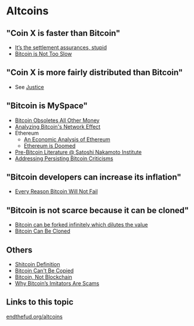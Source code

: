 # Altcoins


## "Coin X is faster than Bitcoin"
  * [It’s the settlement assurances, stupid](https://medium.com/@nic__carter/its-the-settlement-assurances-stupid-5dcd1c3f4e41)
  * [Bitcoin is Not Too Slow](https://nakamotoinstitute.org/mempool/bitcoin-is-not-too-slow/)
## "Coin X is more fairly distributed than Bitcoin"
  * See [Justice](#justice)
## "Bitcoin is MySpace"
  * [Bitcoin Obsoletes All Other Money](https://nakamotoinstitute.org/mempool/bitcoin-obsoletes-all-other-money/)
  * [Analyzing Bitcoin's Network Effect](https://www.lynalden.com/bitcoins-network-effect/)
  * Ethereum
    * [An Economic Analysis of Ethereum](https://www.lynalden.com/ethereum-analysis/)
    * [Ethereum is Doomed](https://nakamotoinstitute.org/mempool/ethereum-is-doomed/)
  * [Pre-Bitcoin Literature @ Satoshi Nakamoto Institute](https://nakamotoinstitute.org/literature/)
  * [Addressing Persisting Bitcoin Criticisms](https://www.fidelitydigitalassets.com/articles/addressing-bitcoin-criticisms)
## "Bitcoin developers can increase its inflation"
  * [Every Reason Bitcoin Will Not Fail](https://safehodl.github.io/failure/#scarcity-can-be-changed)
## "Bitcoin is not scarce because it can be cloned"
  * [Bitcoin can be forked infinitely which dilutes the value](https://safehodl.github.io/failure/#can-be-forked-infinitely)
  * [Bitcoin Can Be Cloned](https://casebitcoin.com/critiques/bitcoin-can-be-cloned)

## Others
* [Shitcoin Definition](https://github.com/libbitcoin/libbitcoin-system/wiki/Shitcoin-Definition)
* [Bitcoin Can't Be Copied](https://nakamotoinstitute.org/mempool/bitcoin-cant-be-copied/)
* [Bitcoin, Not Blockchain](https://nakamotoinstitute.org/mempool/bitcoin-not-blockchain/)
* [Why Bitcoin’s Imitators Are Scams](https://tomerstrolight.medium.com/why-bitcoins-imitators-are-scams-e38fab4c78ba)

## Links to this topic

[endthefud.org/altcoins](https://endthefud.org/altcoins)
